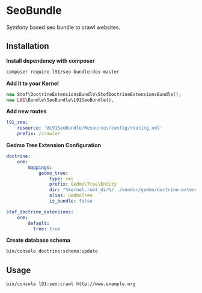 # SeoBundle

Symfony based seo bundle to crawl websites.

## Installation

**Install dependency with composer**

```bash
composer require l91/seo-bundle:dev-master
```

**Add it to your Kernel**

```php
new Stof\DoctrineExtensionsBundle\StofDoctrineExtensionsBundle(),
new L91\Bundle\SeoBundle\L91SeoBundle(),
```

**Add new routes**

```yml
l91_seo:
    resource: '@L91SeoBundle/Resources/config/routing.xml'
    prefix: /crawler
```

**Gedmo Tree Extension Configuration**

```yml
doctrine:
    orm:
        mappings:
            gedmo_tree:
                type: xml
                prefix: Gedmo\Tree\Entity
                dir: "%kernel.root_dir%/../vendor/gedmo/doctrine-extensions/lib/Gedmo/Tree/Entity"
                alias: GedmoTree
                is_bundle: false

stof_doctrine_extensions:
    orm:
        default:
          tree: true
```

**Create database schema**

```bash
bin/console doctrine:schema:update
```

## Usage

```
bin/console l91:seo:crawl http://www.example.org 
```
